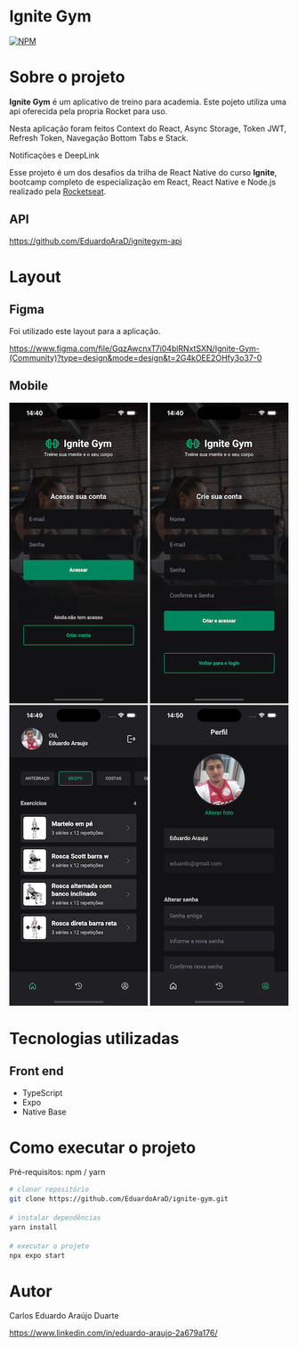 # Ignite Gym
[![NPM](https://img.shields.io/npm/l/react)](https://github.com/EduardoAraD/ignite-gym/blob/main/LICENSE)

# Sobre o projeto

**Ignite Gym** é um aplicativo de treino para academia. Este pojeto utiliza uma api oferecida pela propria Rocket para uso.

Nesta aplicação foram feitos Context do React, Async Storage, Token JWT, Refresh Token, Navegação Bottom Tabs e Stack.

Notificações e DeepLink

Esse projeto é um dos desafios da trilha de React Native do curso **Ignite**, bootcamp completo de especialização em React, React Native e Node.js
realizado pela [Rocketseat](https://www.rocketseat.com.br "Site da Rockeseat").

## API
https://github.com/EduardoAraD/ignitegym-api

# Layout
## Figma
Foi utilizado este layout para a aplicação.

https://www.figma.com/file/GqzAwcnxT7i04blRNxtSXN/Ignite-Gym-(Community)?type=design&mode=design&t=2G4kOEE2OHfy3o37-0

## Mobile
![Mobile 1](https://github.com/EduardoAraD/assets/blob/main/ignitegym/login.png) ![Mobile 2](https://github.com/EduardoAraD/assets/blob/main/ignitegym/cadastro.png) ![Mobile 3](https://github.com/EduardoAraD/assets/blob/main/ignitegym/home.png) ![Mobile 4](https://github.com/EduardoAraD/assets/blob/main/ignitegym/profile.png)

# Tecnologias utilizadas
## Front end
- TypeScript
- Expo
- Native Base

# Como executar o projeto
Pré-requisitos: npm / yarn

```bash
# clonar repositório
git clone https://github.com/EduardoAraD/ignite-gym.git

# instalar dependências
yarn install

# executar o projeto
npx expo start
```

# Autor

Carlos Eduardo Araújo Duarte

https://www.linkedin.com/in/eduardo-araujo-2a679a176/

<!-- npx uri-scheme open ignitegym://history --android -->